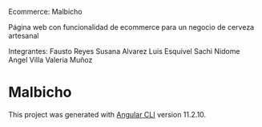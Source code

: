 Ecommerce: 
Malbicho

Página web con funcionalidad de ecommerce para un negocio de cerveza artesanal

Integrantes: 
Fausto Reyes
Susana Alvarez
Luis Esquivel
Sachi Nidome
Angel Villa
Valeria Muñoz


# Malbicho

This project was generated with [Angular CLI](https://github.com/angular/angular-cli) version 11.2.10.
